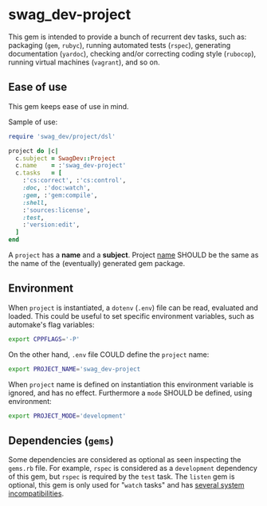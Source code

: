 # swag_dev-project

This gem is intended to provide a bunch of recurrent dev tasks, such as:
packaging (``gem``, ``rubyc``),
running automated tests (``rspec``),
generating documentation (``yardoc``),
checking and/or correcting coding style (``rubocop``),
running virtual machines (``vagrant``),
and so on.

## Ease of use

This gem keeps ease of use in mind.

Sample of use:

```ruby
require 'swag_dev/project/dsl'

project do |c|
  c.subject = SwagDev::Project
  c.name    = :'swag_dev-project'
  c.tasks   = [
    :'cs:correct', :'cs:control',
    :doc, :'doc:watch',
    :gem, :'gem:compile',
    :shell,
    :'sources:license',
    :test,
    :'version:edit',
  ]
end
```

A ``project`` has a __name__ and a __subject__.
Project [name](http://guides.rubygems.org/specification-reference/#name)
SHOULD be the same as the name of the (eventually) generated gem package.

## Environment

When ``project`` is instantiated,
a ``dotenv`` (``.env``) file can be read, evaluated and loaded.
This could be useful to set specific environment variables,
such as automake's flag variables:

```sh
export CPPFLAGS='-P'
```

On the other hand, ``.env`` file COULD define the ``project`` name:

```sh
export PROJECT_NAME='swag_dev-project
```

When ``project`` name is defined on instantiation this environment variable
is ignored, and has no effect. Furthermore a ``mode`` SHOULD be defined,
using environment:

```sh
export PROJECT_MODE='development'
```

## Dependencies (``gems``)

Some dependencies are considered as optional as seen inspecting the
``gems.rb`` file.
For example, ``rspec`` is considered as a ``development`` dependency
of this gem, but ``rspec`` is required by the ``test`` task.
The ``listen`` gem is optional, this gem is only used for "``watch`` tasks"
and has [several system incompatibilities](https://github.com/guard/listen/blob/d43cbd510ef151b9365bb9c421ef62496260d3fa/README.md).
